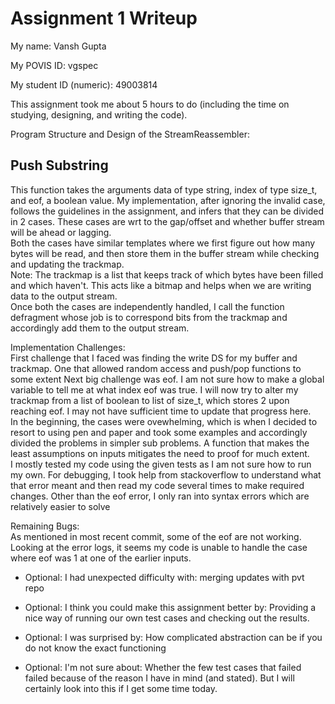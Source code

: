 Assignment 1 Writeup
=============

My name: Vansh Gupta

My POVIS ID: vgspec

My student ID (numeric): 49003814

This assignment took me about 5 hours to do (including the time on studying, designing, and writing the code).

Program Structure and Design of the StreamReassembler:  
## Push Substring
This function takes the arguments data of type string, index of type size_t, and eof, a boolean value. My implementation, after ignoring the invalid case, follows the guidelines in the assignment, and infers that they can be divided in 2 cases. These cases are wrt to the gap/offset and whether buffer stream will be ahead or lagging.  
Both the cases have similar templates where we first figure out how many bytes will be read, and then store them in the buffer stream while checking and updating the trackmap.  
Note: The trackmap is a list that keeps track of which bytes have been filled and which haven't. This acts like a bitmap and helps when we are writing data to the output stream.  
Once both the cases are independently handled, I call the function defragment whose job is to correspond bits from the trackmap and accordingly add them to the output stream.

Implementation Challenges:  
First challenge that I faced was finding the write DS for my buffer and trackmap. One that allowed random access and push/pop functions to some extent
Next big challenge was eof. I am not sure how to make a global variable to tell me at what index eof was true. I will now try to alter my trackmap from a list of boolean to list of size_t, which stores 2 upon reaching eof. I may not have sufficient time to update that progress here.  
In the beginning, the cases were ovewhelming, which is when I decided to resort to using pen and paper and took some examples and accordingly divided the problems in simpler sub problems. A function that makes the least assumptions on inputs mitigates the need to proof for much extent.  
I mostly tested my code using the given tests as I am not sure how to run my own. For debugging, I took help from stackoverflow to understand what that error meant and then read my code several times to make required changes. Other than the eof error, I only ran into syntax errors which are relatively easier to solve

Remaining Bugs:  
As mentioned in most recent commit, some of the eof are not working. Looking at the error logs, it seems my code is unable to handle the case where eof was 1 at one of the earlier inputs.  

- Optional: I had unexpected difficulty with: merging updates with pvt repo

- Optional: I think you could make this assignment better by: Providing a nice way of running our own test cases and checking out the results.

- Optional: I was surprised by: How complicated abstraction can be if you do not know the exact functioning

- Optional: I'm not sure about: Whether the few test cases that failed failed because of the reason I have in mind (and stated). But I will certainly look into this if I get some time today.
